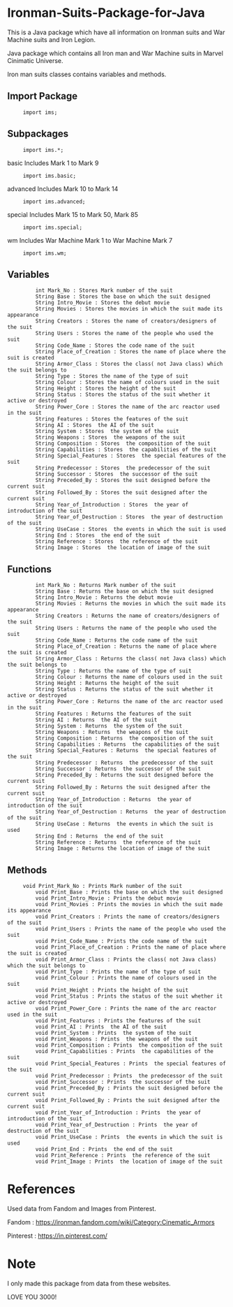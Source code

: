 # Ironman-Suits-Package-for-Java
This is a Java package which have all information on Ironman suits and War Machine suits and Iron Legion.

Java package which contains all Iron man and War Machine suits in Marvel Cinimatic Universe.

Iron man suits classes contains variables and methods.

## Import Package
	     import ims;
## Subpackages
	     import ims.*;
basic
Includes Mark 1 to Mark 9
				
	     import ims.basic;
	     
advanced
Includes Mark 10 to Mark 14

	     import ims.advanced;
special
Includes Mark 15 to Mark 50, Mark 85

	     import ims.special;
wm
Includes War Machine Mark 1 to War Machine Mark 7

	     import ims.wm;


## Variables

 	     	 int Mark_No : Stores Mark number of the suit
 	     	 String Base : Stores the base on which the suit designed
             String Intro_Movie : Stores the debut movie
             String Movies : Stores the movies in which the suit made its appearance
             String Creators : Stores the name of creators/designers of the suit
             String Users : Stores the name of the people who used the suit
             String Code_Name : Stores the code name of the suit
             String Place_of_Creation : Stores the name of place where the suit is created
             String Armor_Class : Stores the class( not Java class) which the suit belongs to
             String Type : Stores the name of the type of suit
             String Colour : Stores the name of colours used in the suit
             String Height : Stores the height of the suit
             String Status : Stores the status of the suit whether it active or destroyed
             String Power_Core : Stores the name of the arc reactor used in the suit
             String Features : Stores the features of the suit 
             String AI : Stores  the AI of the suit
             String System : Stores  the system of the suit
             String Weapons : Stores  the weapons of the suit
             String Composition : Stores  the composition of the suit
             String Capabilities : Stores  the capabilities of the suit
             String Special_Features : Stores  the special features of the suit
             String Predecessor : Stores  the predecessor of the suit
             String Successor : Stores  the successor of the suit
             String Preceded_By : Stores the suit designed before the current suit
             String Followed_By : Stores the suit designed after the current suit
             String Year_of_Introduction : Stores  the year of introduction of the suit
             String Year_of_Destruction : Stores  the year of destruction of the suit
             String UseCase : Stores  the events in which the suit is used
             String End : Stores  the end of the suit
             String Reference : Stores  the reference of the suit
             String Image : Stores  the location of image of the suit
			   
## Functions

	     	 int Mark_No : Returns Mark number of the suit
             String Base : Returns the base on which the suit designed
             String Intro_Movie : Returns the debut movie
             String Movies : Returns the movies in which the suit made its appearance
             String Creators : Returns the name of creators/designers of the suit
             String Users : Returns the name of the people who used the suit
             String Code_Name : Returns the code name of the suit
             String Place_of_Creation : Returns the name of place where the suit is created
             String Armor_Class : Returns the class( not Java class) which the suit belongs to
             String Type : Returns the name of the type of suit
             String Colour : Returns the name of colours used in the suit
             String Height : Returns the height of the suit
             String Status : Returns the status of the suit whether it active or destroyed
             String Power_Core : Returns the name of the arc reactor used in the suit
             String Features : Returns the features of the suit 
             String AI : Returns  the AI of the suit
             String System : Returns  the system of the suit
             String Weapons : Returns  the weapons of the suit
             String Composition : Returns  the composition of the suit
             String Capabilities : Returns  the capabilities of the suit
             String Special_Features : Returns  the special features of the suit
             String Predecessor : Returns  the predecessor of the suit
             String Successor : Returns  the successor of the suit
             String Preceded_By : Returns the suit designed before the current suit
             String Followed_By : Returns the suit designed after the current suit
             String Year_of_Introduction : Returns  the year of introduction of the suit
             String Year_of_Destruction : Returns  the year of destruction of the suit
             String UseCase : Returns  the events in which the suit is used
             String End : Returns  the end of the suit
             String Reference : Returns  the reference of the suit
             String Image : Returns the location of image of the suit
			   
## Methods

		 void Print_Mark_No : Prints Mark number of the suit
             void Print_Base : Prints the base on which the suit designed
             void Print_Intro_Movie : Prints the debut movie
             void Print_Movies : Prints the movies in which the suit made its appearance
             void Print_Creators : Prints the name of creators/designers of the suit
             void Print_Users : Prints the name of the people who used the suit
             void Print_Code_Name : Prints the code name of the suit
             void Print_Place_of_Creation : Prints the name of place where the suit is created
             void Print_Armor_Class : Prints the class( not Java class) which the suit belongs to
             void Print_Type : Prints the name of the type of suit
             void Print_Colour : Prints the name of colours used in the suit
             void Print_Height : Prints the height of the suit
             void Print_Status : Prints the status of the suit whether it active or destroyed
             void Print_Power_Core : Prints the name of the arc reactor used in the suit
             void Print_Features : Prints the features of the suit 
             void Print_AI : Prints  the AI of the suit
             void Print_System : Prints  the system of the suit
             void Print_Weapons : Prints  the weapons of the suit
             void Print_Composition : Prints  the composition of the suit
             void Print_Capabilities : Prints  the capabilities of the suit
             void Print_Special_Features : Prints  the special features of the suit
             void Print_Predecessor : Prints  the predecessor of the suit
             void Print_Successor : Prints  the successor of the suit
             void Print_Preceded_By : Prints the suit designed before the current suit
             void Print_Followed_By : Prints the suit designed after the current suit
             void Print_Year_of_Introduction : Prints  the year of introduction of the suit
             void Print_Year_of_Destruction : Prints  the year of destruction of the suit
             void Print_UseCase : Prints  the events in which the suit is used
             void Print_End : Prints  the end of the suit
             void Print_Reference : Prints  the reference of the suit
             void Print_Image : Prints  the location of image of the suit
			   
# References

Used data from Fandom and Images from Pinterest.

Fandom : https://ironman.fandom.com/wiki/Category:Cinematic_Armors

Pinterest : https://in.pinterest.com/

# Note

I only made this package from data from these websites.

LOVE YOU 3000!
